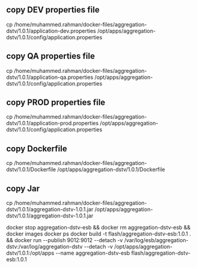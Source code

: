 
## copy DEV properties file
cp /home/muhammed.rahman/docker-files/aggregation-dstv/1.0.1/application-dev.properties /opt/apps/aggregation-dstv/1.0.1/config/application.properties

## copy QA properties file
cp /home/muhammed.rahman/docker-files/aggregation-dstv/1.0.1/application-qa.properties /opt/apps/aggregation-dstv/1.0.1/config/application.properties

## copy PROD properties file
cp /home/muhammed.rahman/docker-files/aggregation-dstv/1.0.1/application-prod.properties /opt/apps/aggregation-dstv/1.0.1/config/application.properties

## copy Dockerfile
cp /home/muhammed.rahman/docker-files/aggregation-dstv/1.0.1/Dockerfile /opt/apps/aggregation-dstv/1.0.1/Dockerfile

## copy Jar
cp /home/muhammed.rahman/docker-files/aggregation-dstv/1.0.1/aggregation-dstv-1.0.1.jar /opt/apps/aggregation-dstv/1.0.1/aggregation-dstv-1.0.1.jar


docker stop aggregation-dstv-esb && docker rm aggregation-dstv-esb && docker images
docker ps
docker build -t flash/aggregation-dstv-esb:1.0.1 . && 
docker run --publish 9012:9012 --detach -v /var/log/esb/aggregation-dstv:/var/log/aggregation-dstv --detach -v /opt/apps/aggregation-dstv/1.0.1:/opt/apps --name aggregation-dstv-esb flash/aggregation-dstv-esb:1.0.1
